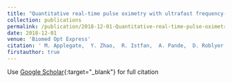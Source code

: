 ```yaml
---
title: "Quantitative real-time pulse oximetry with ultrafast frequency-domain diffuse optics and deep neural network processing"
collection: publications
permalink: /publication/2018-12-01-Quantitative-real-time-pulse-oximetry-with-ultrafast-frequency-domain-diffuse-optics-and-deep-neural-network-processing
date: 2018-12-01
venue: 'Biomed Opt Express'
citation: ' M. Applegate,  Y. Zhao,  R. Istfan,  A. Pande,  D. Roblyer, &quot;Quantitative real-time pulse oximetry with ultrafast frequency-domain diffuse optics and deep neural network processing.&quot; Biomed Opt Express, 2018.'
firstauthor: true
---
```

Use [Google Scholar](https://scholar.google.com/scholar?q=Quantitative+real+time+pulse+oximetry+with+ultrafast+frequency+domain+diffuse+optics+and+deep+neural+network+processing){:target="_blank"} for full citation
